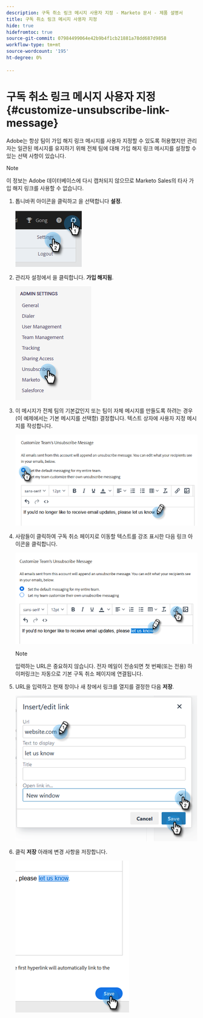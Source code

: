 ```yaml
---
description: 구독 취소 링크 메시지 사용자 지정 - Marketo 문서 - 제품 설명서
title: 구독 취소 링크 메시지 사용자 지정
hide: true
hidefromtoc: true
source-git-commit: 07984499064e42b9b4f1cb21881a78dd687d9858
workflow-type: tm+mt
source-wordcount: '195'
ht-degree: 0%

---
```


# 구독 취소 링크 메시지 사용자 지정 {#customize-unsubscribe-link-message}

Adobe는 항상 팀이 가입 해지 링크 메시지를 사용자 지정할 수 있도록 허용했지만 관리자는 일관된 메시지를 유지하기 위해 전체 팀에 대해 가입 해지 링크 메시지를 설정할 수 있는 선택 사항이 있습니다.

>[!NOTE]
>
>이 정보는 Adobe 데이터베이스에 다시 캡처되지 않으므로 Marketo Sales의 타사 가입 해지 링크를 사용할 수 없습니다.

1. 톱니바퀴 아이콘을 클릭하고 을 선택합니다 **설정**.

   ![](assets/customize-unsubscribe-link-message-1.png)

1. 관리자 설정에서 을 클릭합니다. **가입 해지됨**.

   ![](assets/customize-unsubscribe-link-message-2.png)

1. 이 메시지가 전체 팀의 기본값인지 또는 팀이 자체 메시지를 만들도록 하려는 경우(이 예제에서는 기본 메시지를 선택함) 결정합니다. 텍스트 상자에 사용자 지정 메시지를 작성합니다.

   ![](assets/customize-unsubscribe-link-message-3.png)

1. 사람들이 클릭하여 구독 취소 페이지로 이동할 텍스트를 강조 표시한 다음 링크 아이콘을 클릭합니다.

   ![](assets/customize-unsubscribe-link-message-4.png)

   >[!NOTE]
   >
   >입력하는 URL은 중요하지 않습니다. 전자 메일이 전송되면 첫 번째(또는 전용) 하이퍼링크는 자동으로 기본 구독 취소 페이지에 연결됩니다.

1. URL을 입력하고 현재 창이나 새 창에서 링크를 열지를 결정한 다음 **저장**.

   ![](assets/customize-unsubscribe-link-message-5.png)

1. 클릭 **저장** 아래에 변경 사항을 저장합니다.

   ![](assets/customize-unsubscribe-link-message-6.png)
